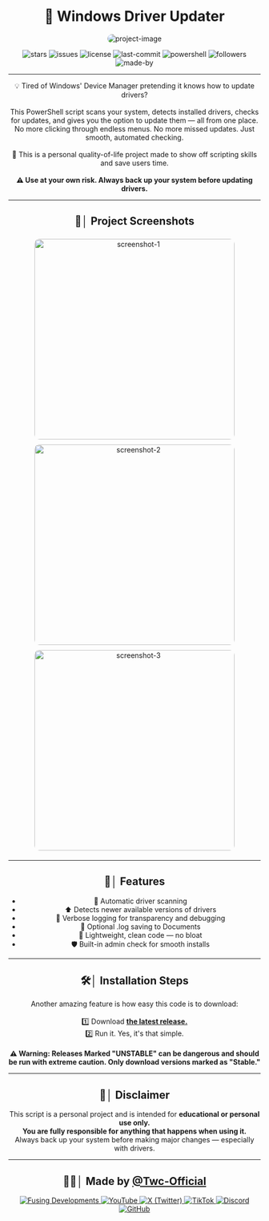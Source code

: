 <h1 align="center" id="title">🚀 Windows Driver Updater</h1>

<p align="center">
  <img src="https://socialify.git.ci/Twc-Official/Driver-Updater/image?custom_description=This+script+is+designed+to+help+you+update+your+drivers+on+Windows%2C+because+we+all+know+how+terrible+%22Device+Manager%22+is.&amp;description=1&amp;language=1&amp;name=1&amp;owner=1&amp;pattern=Signal&amp;theme=Dark" alt="project-image" style="border-radius: 12px;">
</p>

<p align="center">
  <img src="https://img.shields.io/github/stars/Twc-Official/Driver-Updater?color=purple&label=stars&logo=github&style=flat-square&labelColor=black" alt="stars">
  <img src="https://img.shields.io/github/issues/Twc-Official/Driver-Updater?color=purple&label=issues&logo=github&style=flat-square&labelColor=black" alt="issues">
  <img src="https://img.shields.io/badge/License-MIT-yellow.svg?style=flat-square&logo=github&labelColor=black" alt="license">
  <img src="https://img.shields.io/github/last-commit/Twc-Official/Driver-Updater?color=purple&label=last%20update&logo=github&style=flat-square&labelColor=black" alt="last-commit">
  <img src="https://img.shields.io/badge/Built%20with-PowerShell-5391FE?style=flat-square&logo=powershell&logoColor=white&labelColor=black" alt="powershell">
  <img src="https://img.shields.io/github/followers/Twc-Official?label=followers&color=purple&logo=github&style=flat-square&labelColor=black" alt="followers">
  <img src="https://img.shields.io/badge/Made%20with%20❤️%20by-Twc--Official-purple?style=flat-square&labelColor=black" alt="made-by">
</p>

---

<p align="center" id="description">
  💡 Tired of Windows' Device Manager pretending it knows how to update drivers?<br><br>
  This PowerShell script scans your system, detects installed drivers, checks for updates, and gives you the option to update them — all from one place.<br>
  No more clicking through endless menus. No more missed updates. Just smooth, automated checking.<br><br>
  🧰 This is a personal quality-of-life project made to show off scripting skills and save users time.<br><br>
  <strong>⚠️ Use at your own risk. Always back up your system before updating drivers.</strong>
</p>

---

<h2 align="center">📸│ Project Screenshots</h2>

<p align="center">
  <img src="https://cdn.tagbox.io/assets/67f003efb6c7200011b116b8/a4d7c364-8549-4247-bf1e-d9915e4ac372---image_2025-04-04_182322712.png" alt="screenshot-1" width="400" style="border-radius: 10px; margin: 5px;">
  <img src="https://cdn.tagbox.io/assets/67f003efb6c7200011b116b8/7db94134-af57-4809-8dd2-599f4059d44d---screenshot-2025-04-04-170750.png" alt="screenshot-2" width="400" style="border-radius: 10px; margin: 5px;">
  <img src="https://cdn.tagbox.io/assets/67f003efb6c7200011b116b8/c947b9fc-ef3a-44f4-accb-f6da15bb3ca9---image_2025-04-04_172620638.png" alt="screenshot-3" width="400" style="border-radius: 10px; margin: 5px;">
</p>

---

<h2 align="center">🧐│ Features</h2>

<ul align="center">
  <li>🔧 Automatic driver scanning</li>
  <li>⬆️ Detects newer available versions of drivers</li>
  <li>📄 Verbose logging for transparency and debugging</li>
  <li>📁 Optional .log saving to Documents</li>
  <li>🧠 Lightweight, clean code — no bloat</li>
  <li>🛡️ Built-in admin check for smooth installs</li>
</ul>

---

<h2 align="center">🛠️│ Installation Steps</h2>

<p align="center">
  Another amazing feature is how easy this code is to download:<br><br>
  1️⃣ Download <strong><a href="https://github.com/Twc-Official/Driver-Updater/releases">the latest release.</a></strong><br>
  2️⃣ Run it. Yes, it's that simple.<br><br>
  <strong>⚠️ Warning: Releases Marked "UNSTABLE" can be dangerous and should be run with extreme caution. Only download versions marked as "Stable."</strong>
</p>

---

<h2 align="center">📌│ Disclaimer</h2>

<p align="center">
  This script is a personal project and is intended for <strong>educational or personal use only.</strong><br>
  <strong>You are fully responsible for anything that happens when using it.</strong><br>
  Always back up your system before making major changes — especially with drivers.
</p>

---

<h2 align="center">👨‍💻│ Made by <a href="https://github.com/Twc-Official">@Twc-Official</a></h2>

<p align="center">
  <a href="https://fusingdevelopments.com">
    <img src="https://img.shields.io/badge/🔗-Fusing%20Developments-purple?style=flat-square&labelColor=black" alt="Fusing Developments">
  </a>
  <a href="https://www.youtube.com/@Twc._.official_YT">
    <img src="https://img.shields.io/badge/YouTube-FF0000?style=flat-square&logo=youtube&logoColor=white" alt="YouTube">
  </a>
  <a href="https://x.com/Twc_Official_X">
    <img src="https://img.shields.io/badge/X-000000?style=flat-square&logo=x&logoColor=white" alt="X (Twitter)">
  </a>
  <a href="https://www.tiktok.com/@twc._.official">
    <img src="https://img.shields.io/badge/TikTok-000000?style=flat-square&logo=tiktok&logoColor=white" alt="TikTok">
  </a>
  <a href="https://discord.gg/dxKgwmuHbs">
    <img src="https://img.shields.io/badge/Discord-5865F2?style=flat-square&logo=discord&logoColor=white" alt="Discord">
  </a>
  <a href="https://github.com/Twc-Official">
    <img src="https://img.shields.io/badge/GitHub-181717?style=flat-square&logo=github&logoColor=white" alt="GitHub">
  </a>
</p>
